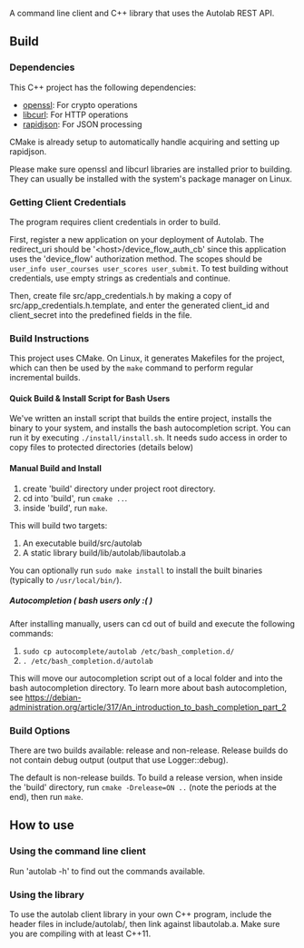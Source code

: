 A command line client and C++ library that uses the Autolab REST API.

## Build

### Dependencies

This C++ project has the following dependencies:

- [openssl](https://www.openssl.org/): For crypto operations
- [libcurl](https://curl.haxx.se/libcurl/): For HTTP operations
- [rapidjson](https://github.com/Tencent/rapidjson): For JSON processing

CMake is already setup to automatically handle acquiring and setting up rapidjson.

Please make sure openssl and libcurl libraries are installed prior to building. They can usually be installed with the system's package manager on Linux.

### Getting Client Credentials

The program requires client credentials in order to build.

First, register a new application on your deployment of Autolab. The redirect_uri should be '\<host\>/device_flow_auth_cb' since this application uses the 'device_flow' authorization method. The scopes should be `user_info user_courses user_scores user_submit`. To test building without credentials, use empty strings as credentials and continue.

Then, create file src/app_credentials.h by making a copy of src/app_credentials.h.template, and enter the generated client_id and client_secret into the predefined fields in the file.

### Build Instructions

This project uses CMake. On Linux, it generates Makefiles for the project, which can then be used by the `make` command to perform regular incremental builds.

#### Quick Build & Install Script for Bash Users

We've written an install script that builds the entire project, installs the binary to your system, and installs the bash autocompletion script. You can run it by executing `./install/install.sh`. It needs sudo access in order to copy files to protected directories (details below)

#### Manual Build and Install

1. create 'build' directory under project root directory.
2. cd into 'build', run `cmake ..`.
3. inside 'build', run `make`.

This will build two targets:
1. An executable build/src/autolab
2. A static library build/lib/autolab/libautolab.a

You can optionally run `sudo make install` to install the built binaries (typically to `/usr/local/bin/`).

##### Autocompletion ( bash users only :( )

After installing manually, users can cd out of build and execute the following commands:

1. `sudo cp autocomplete/autolab /etc/bash_completion.d/`
2. `. /etc/bash_completion.d/autolab`

This will move our autocompletion script out of a local folder and into the bash autocompletion directory. To learn more about bash autocompletion, see https://debian-administration.org/article/317/An_introduction_to_bash_completion_part_2

### Build Options

There are two builds available: release and non-release. Release builds do not contain debug output (output that use Logger::debug).

The default is non-release builds. To build a release version, when inside the 'build' directory, run `cmake -Drelease=ON ..` (note the periods at the end), then run `make`.

## How to use

### Using the command line client

Run 'autolab -h' to find out the commands available.

### Using the library

To use the autolab client library in your own C++ program, include the header files in include/autolab/, then link against libautolab.a. Make sure you are compiling with at least C++11.
